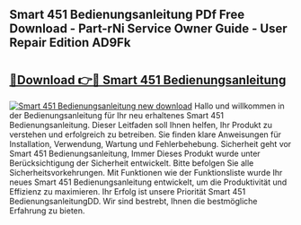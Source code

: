 ## Smart 451 Bedienungsanleitung PDf Free Download - Part-rNi Service Owner Guide - User Repair Edition AD9Fk

# <h2><a href="http://df0hga.blite.top/?on=Smart+451+Bedienungsanleitung">🔗Download 👉🔴 Smart 451 Bedienungsanleitung</a></h2>

[![Smart 451 Bedienungsanleitung new download](https://i.imgur.com/lujVjoI.png)](http://df0hga.blite.top/?on=Smart+451+Bedienungsanleitung)
Hallo und willkommen in der Bedienungsanleitung für Ihr neu erhaltenes Smart 451 Bedienungsanleitung. Dieser Leitfaden soll Ihnen helfen, Ihr Produkt zu verstehen und erfolgreich zu betreiben. Sie finden klare Anweisungen für Installation, Verwendung, Wartung und Fehlerbehebung. Sicherheit geht vor Smart 451 Bedienungsanleitung, Immer Dieses Produkt wurde unter Berücksichtigung der Sicherheit entwickelt. Bitte befolgen Sie alle Sicherheitsvorkehrungen. Mit Funktionen wie der Funktionsliste wurde Ihr neues Smart 451 Bedienungsanleitung entwickelt, um die Produktivität und Effizienz zu maximieren. Ihr Erfolg ist unsere Priorität Smart 451 BedienungsanleitungDD. Wir sind bestrebt, Ihnen die bestmögliche Erfahrung zu bieten.
